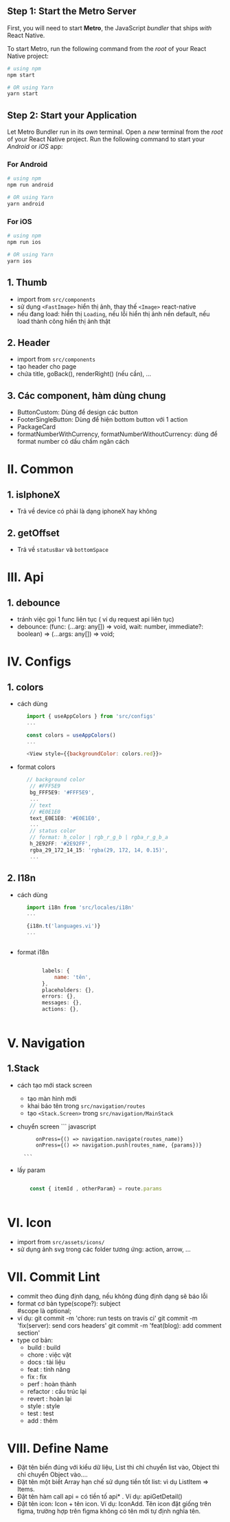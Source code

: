 ## Step 1: Start the Metro Server

First, you will need to start **Metro**, the JavaScript _bundler_ that ships _with_ React Native.

To start Metro, run the following command from the _root_ of your React Native project:

```bash
# using npm
npm start

# OR using Yarn
yarn start
```

## Step 2: Start your Application

Let Metro Bundler run in its _own_ terminal. Open a _new_ terminal from the _root_ of your React Native project. Run the following command to start your _Android_ or _iOS_ app:

### For Android

```bash
# using npm
npm run android

# OR using Yarn
yarn android
```

### For iOS

```bash
# using npm
npm run ios

# OR using Yarn
yarn ios
```


## 1. Thumb 
- import from `src/components`
- sử dụng `<FastImage>` hiển thị ảnh, thay thế `<Image>` react-native
- nếu đang load: hiển thị `Loading`, nếu lỗi hiển thị ảnh nền default, nếu load thành công hiển thị ảnh thật

## 2. Header
- import from `src/components`
- tạo header cho page
- chứa title, goBack(), renderRight() (nếu cần), ...

## 3. Các component, hàm dùng chung
- ButtonCustom: Dùng để design các button
- FooterSingleButton: Dùng để hiện bottom button với 1 action
- PackageCard
- formatNumberWithCurrency, formatNumberWithoutCurrency: dùng để format number có dấu chấm ngăn cách



# II. Common

## 1. isIphoneX
- Trả về device có phải là dạng iphoneX hay không

## 2. getOffset
- Trả về `statusBar` và `bottomSpace`


# III. Api

## 1. debounce
- tránh việc gọi 1 func liên tục ( ví dụ request api liên tục)
- debounce: (func: (...arg: any[]) => void, wait: number, immediate?: boolean) => (...args: any[]) => void;


# IV. Configs

## 1. colors
- cách dùng
     ``` javascript
        import { useAppColors } from 'src/configs'
        ...

        const colors = useAppColors()
        ...

        <View style={{backgroundColor: colors.red}}>
    ```
- format colors
    ``` javascript
       // background color
        // #FFF5E9
        bg_FFF5E9: '#FFF5E9',
        ...
        // text
        // #E0E1E0
        text_E0E1E0: '#E0E1E0',
        ...
        // status color
        // format: h_color | rgb_r_g_b | rgba_r_g_b_a
        h_2E92FF: '#2E92FF',
        rgba_29_172_14_15: 'rgba(29, 172, 14, 0.15)',
        ...
    ```

## 2. I18n
- cách dùng
     ``` javascript
        import i18n from 'src/locales/i18n'
        ...

        {i18n.t('languages.vi')}
        ...
        
    ```
- format i18n
    ``` javascript

            labels: {
                name: 'tên',
            },
            placeholders: {},
            errors: {},
            messages: {},
            actions: {},
        
    ```

# V. Navigation

## 1.Stack

- cách tạo mới stack screen
    + tạo màn hình mới
    + khai báo tên trong `src/navigation/routes`
    + tạo `<Stack.Screen>` trong `src/navigation/MainStack`
- chuyển screen
        ``` javascript

            onPress={() => navigation.navigate(routes_name)}
            onPress={() => navigation.push(routes_name, {params})}
        
        ```
- lấy param
    ``` javascript

        const { itemId , otherParam} = route.params
        
    ```
  

# VI. Icon

- import from `src/assets/icons/`
- sử dụng ảnh svg trong các folder tương ứng: action, arrow, ...

# VII. Commit Lint
- commit theo đúng định dạng, nếu không đúng định dạng sẽ báo lỗi
- format cơ bản
        type(scope?): subject   
        #scope là optional;
- ví dụ: 
    git commit -m 'chore: run tests on travis ci'
    git commit -m 'fix(server): send cors headers'
    git commit -m 'feat(blog): add comment section'
- type cơ bản: 
    + build : build
    + chore : việc vặt
    + docs : tài liệu
    + feat : tính năng
    + fix : fix 
    + perf : hoàn thành
    + refactor : cấu trúc lại
    + revert : hoàn lại
    + style : style
    + test : test
    + add : thêm

# VIII. Define Name
- Đặt tên biến đúng với kiểu dữ liệu, List thì chỉ chuyển list vào, Object thì chỉ chuyển Object vào....
- Đặt tên một biết Array hạn chế sử dụng tiền tốt list: vì dụ ListItem => Items.
- Đặt tên hàm call api = có tiền tố api* . Ví dụ: apiGetDetail()
- Đặt tên icon: Icon + tên icon. Ví dụ: IconAdd. Tên icon đặt giống trên figma, trường hợp trên figma không có tên mới tự định nghĩa tên.
